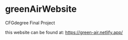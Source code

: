 # greenAirWebsite
CFGdegree Final Project

this website can be found at: https://green-air.netlify.app/
